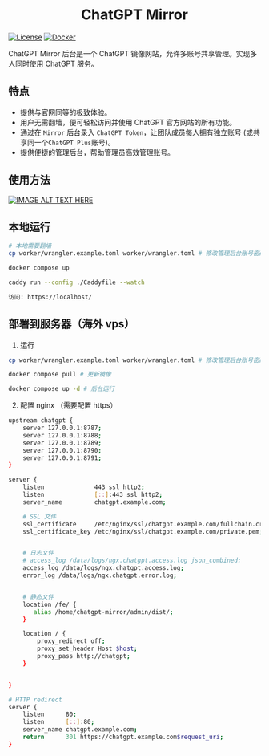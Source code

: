 <h1 align="center">ChatGPT Mirror</h1>

[![License](https://img.shields.io/github/license/dairoot/ChatGPT-Mirror)](https://github.com/dairoot/ChatGPT-Mirror/blob/main/LICENSE)
[![Docker](https://img.shields.io/docker/v/dairoot/chatgpt-mirror?label=ChatGPT-Mirror)](https://hub.docker.com/r/dairoot/chatgpt-mirror)

ChatGPT Mirror 后台是一个 ChatGPT 镜像网站，允许多账号共享管理。实现多人同时使用 ChatGPT 服务。

## 特点

- 提供与官网同等的极致体验。
- 用户无需翻墙，便可轻松访问并使用 ChatGPT 官方网站的所有功能。
- 通过在 `Mirror` 后台录入 `ChatGPT Token`，让团队成员每人拥有独立账号 (或共享同一个`ChatGPT Plus`账号)。
- 提供便捷的管理后台，帮助管理员高效管理账号。

## 使用方法

[![IMAGE ALT TEXT HERE](https://img.youtube.com/vi/2BFs6F5SRpU/0.jpg)](https://www.youtube.com/watch?v=2BFs6F5SRpU)

## 本地运行

```bash
# 本地需要翻墙
cp worker/wrangler.example.toml worker/wrangler.toml # 修改管理后台账号密码

docker compose up

caddy run --config ./Caddyfile --watch

访问: https://localhost/
```

## 部署到服务器（海外 vps）

1. 运行

```bash
cp worker/wrangler.example.toml worker/wrangler.toml # 修改管理后台账号密码

docker compose pull # 更新镜像

docker compose up -d # 后台运行
```

2. 配置 nginx （需要配置 https）

```bash
upstream chatgpt {
    server 127.0.0.1:8787;
    server 127.0.0.1:8788;
    server 127.0.0.1:8789;
    server 127.0.0.1:8790;
    server 127.0.0.1:8791;
}

server {
    listen              443 ssl http2;
    listen              [::]:443 ssl http2;
    server_name         chatgpt.example.com;

    # SSL 文件
    ssl_certificate     /etc/nginx/ssl/chatgpt.example.com/fullchain.crt;
    ssl_certificate_key /etc/nginx/ssl/chatgpt.example.com/private.pem;


    # 日志文件
    # access_log /data/logs/ngx.chatgpt.access.log json_combined;
    access_log /data/logs/ngx.chatgpt.access.log;
    error_log /data/logs/ngx.chatgpt.error.log;


    # 静态文件
    location /fe/ {
       alias /home/chatgpt-mirror/admin/dist/;
    }

    location / {
        proxy_redirect off;
        proxy_set_header Host $host;
        proxy_pass http://chatgpt;
    }


}

# HTTP redirect
server {
    listen      80;
    listen      [::]:80;
    server_name chatgpt.example.com;
    return      301 https://chatgpt.example.com$request_uri;
}
```
